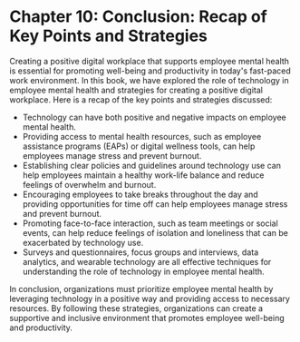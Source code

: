 Chapter 10: Conclusion: Recap of Key Points and Strategies
==========================================================

Creating a positive digital workplace that supports employee mental health is essential for promoting well-being and productivity in today's fast-paced work environment. In this book, we have explored the role of technology in employee mental health and strategies for creating a positive digital workplace. Here is a recap of the key points and strategies discussed:

* Technology can have both positive and negative impacts on employee mental health.
* Providing access to mental health resources, such as employee assistance programs (EAPs) or digital wellness tools, can help employees manage stress and prevent burnout.
* Establishing clear policies and guidelines around technology use can help employees maintain a healthy work-life balance and reduce feelings of overwhelm and burnout.
* Encouraging employees to take breaks throughout the day and providing opportunities for time off can help employees manage stress and prevent burnout.
* Promoting face-to-face interaction, such as team meetings or social events, can help reduce feelings of isolation and loneliness that can be exacerbated by technology use.
* Surveys and questionnaires, focus groups and interviews, data analytics, and wearable technology are all effective techniques for understanding the role of technology in employee mental health.

In conclusion, organizations must prioritize employee mental health by leveraging technology in a positive way and providing access to necessary resources. By following these strategies, organizations can create a supportive and inclusive environment that promotes employee well-being and productivity.
